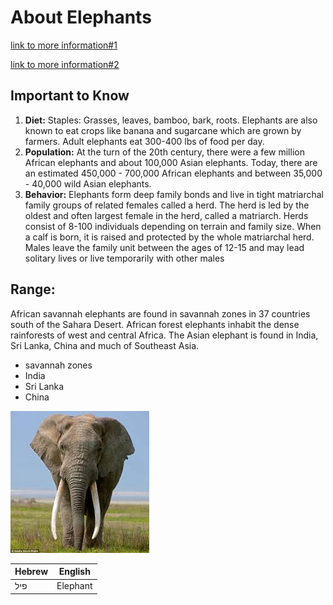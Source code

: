 # About Elephants 

[link to more information#1](https://en.wikipedia.org/wiki/Elephant)

[link to more information#2](https://en.wikipedia.org/wiki/Elephant)

## Important to Know  
1. **Diet:** Staples: Grasses, leaves, bamboo, bark, roots. Elephants are also known to eat crops like banana and sugarcane which are grown by farmers. Adult elephants eat 300-400 lbs of food per day.
2. **Population:** At the turn of the 20th century, there were a few million African elephants and about 100,000 Asian elephants. Today, there are an estimated 450,000 - 700,000 African elephants and between 35,000 - 40,000 wild Asian elephants.
3. **Behavior:** Elephants form deep family bonds and live in tight matriarchal family groups of related females called a herd. The herd is led by the oldest and often largest female in the herd, called a matriarch. Herds consist of 8-100 individuals depending on terrain and family size. When a calf is born, it is raised and protected by the whole matriarchal herd. Males leave the family unit between the ages of 12-15 and may lead solitary lives or live temporarily with other males 


## Range:
African savannah elephants are found in savannah zones in 37 countries south of the Sahara Desert. African forest elephants inhabit the dense rainforests of west and central Africa. The Asian elephant is found in India, Sri Lanka, China and much of Southeast Asia.

- savannah zones
- India
- Sri Lanka
- China 


![Image of github's](https://github.com/EdenYaakobi/ex1/blob/master/images/elephant.jpg)

Hebrew | English
-------|--------
פיל | Elephant 



